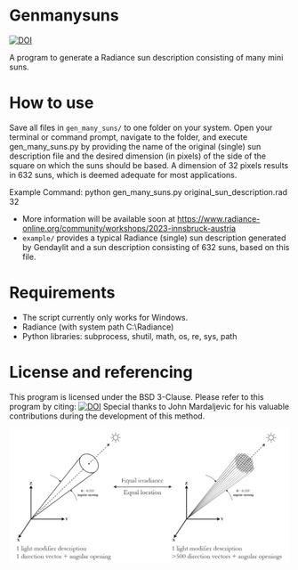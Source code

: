 # Genmanysuns
[![DOI](https://zenodo.org/badge/670507110.svg)](https://zenodo.org/badge/latestdoi/670507110)

A program to generate a Radiance sun description consisting of many mini suns.

# How to use
Save all files in ``gen_many_suns/`` to one folder on your system. Open your terminal or command prompt, navigate to the folder, and execute gen_many_suns.py by providing the name of the original (single) sun description file and the desired dimension (in pixels) of the side of the square on which the suns should be based. A dimension of 32 pixels results in 632 suns, which is deemed adequate for most applications.

Example Command:
python gen_many_suns.py original_sun_description.rad 32

- More information will be available soon at https://www.radiance-online.org/community/workshops/2023-innsbruck-austria
- ``example/`` provides a typical Radiance (single) sun description generated by Gendaylit and a sun description consisting of 632 suns, based on this file.

# Requirements
- The script currently only works for Windows.
- Radiance (with system path C:\Radiance)
- Python libraries: subprocess, shutil, math, os, re, sys, path

# License and referencing
This program is licensed under the BSD 3-Clause.
Please refer to this program by citing: [![DOI](https://zenodo.org/badge/670507110.svg)](https://zenodo.org/badge/latestdoi/670507110)
Special thanks to John Mardaljevic for his valuable contributions during the development of this method.


![Image](manysuns.png) 
